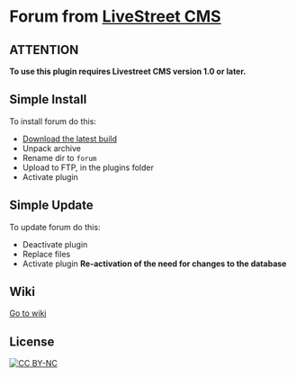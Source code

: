 Forum from [LiveStreet CMS](http://livestreetcms.com/ "LiveStreet CMS")
=======================================================================

ATTENTION
---------

**To use this plugin requires Livestreet CMS version 1.0 or later.**


Simple Install
--------------

To install forum do this:

* [Download the latest build](https://github.com/Xmk/lsplugin-forum/zipball/master "Download as zip")
* Unpack archive
* Rename dir to `forum`
* Upload to FTP, in the plugins folder
* Activate plugin


Simple Update
-------------

To update forum do this:

* Deactivate plugin
* Replace files
* Activate plugin
**Re-activation of the need for changes to the database**


Wiki
----
[Go to wiki](https://github.com/Xmk/lsplugin-forum/wiki)


License
-------
[ ![CC BY-NC](http://i.creativecommons.org/l/by-nc/3.0/88x31.png "CC BY-NC") ](http://creativecommons.org/licenses/by-nc/3.0/ "CC BY-NC")